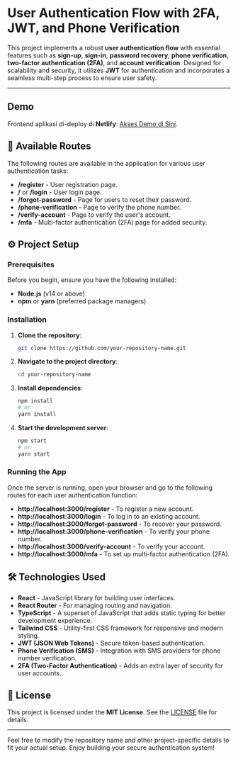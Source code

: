 

# User Authentication Flow with 2FA, JWT, and Phone Verification

This project implements a robust **user authentication flow** with essential features such as **sign-up**, **sign-in**, **password recovery**, **phone verification**, **two-factor authentication (2FA)**, and **account verification**. Designed for scalability and security, it utilizes **JWT** for authentication and incorporates a seamless multi-step process to ensure user safety.

---

## Demo  

Frontend aplikasi di-deploy di **Netlify**: [Akses Demo di Sini](https://secureauthflow.netlify.app/).  



## 🚀 Available Routes

The following routes are available in the application for various user authentication tasks:

- **/register** - User registration page.
- **/** or **/login** - User login page.
- **/forgot-password** - Page for users to reset their password.
- **/phone-verification** - Page to verify the phone number.
- **/verify-account** - Page to verify the user's account.
- **/mfa** - Multi-factor authentication (2FA) page for added security.

## ⚙️ Project Setup

### Prerequisites

Before you begin, ensure you have the following installed:

- **Node.js** (v14 or above)
- **npm** or **yarn** (preferred package managers)

### Installation

1. **Clone the repository**:
   ```bash
   git clone https://github.com/your-repository-name.git
   ```

2. **Navigate to the project directory**:
   ```bash
   cd your-repository-name
   ```

3. **Install dependencies**:
   ```bash
   npm install
   # or
   yarn install
   ```

4. **Start the development server**:
   ```bash
   npm start
   # or
   yarn start
   ```

### Running the App

Once the server is running, open your browser and go to the following routes for each user authentication function:

- **http://localhost:3000/register** - To register a new account.
- **http://localhost:3000/login** - To log in to an existing account.
- **http://localhost:3000/forgot-password** - To recover your password.
- **http://localhost:3000/phone-verification** - To verify your phone number.
- **http://localhost:3000/verify-account** - To verify your account.
- **http://localhost:3000/mfa** - To set up multi-factor authentication (2FA).

## 🛠️ Technologies Used

- **React** - JavaScript library for building user interfaces.
- **React Router** - For managing routing and navigation.
- **TypeScript** - A superset of JavaScript that adds static typing for better development experience.
- **Tailwind CSS** - Utility-first CSS framework for responsive and modern styling.
- **JWT (JSON Web Tokens)** - Secure token-based authentication.
- **Phone Verification (SMS)** - Integration with SMS providers for phone number verification.
- **2FA (Two-Factor Authentication)** - Adds an extra layer of security for user accounts.

## 📜 License

This project is licensed under the **MIT License**. See the [LICENSE](LICENSE) file for details.

---

Feel free to modify the repository name and other project-specific details to fit your actual setup. Enjoy building your secure authentication system!

